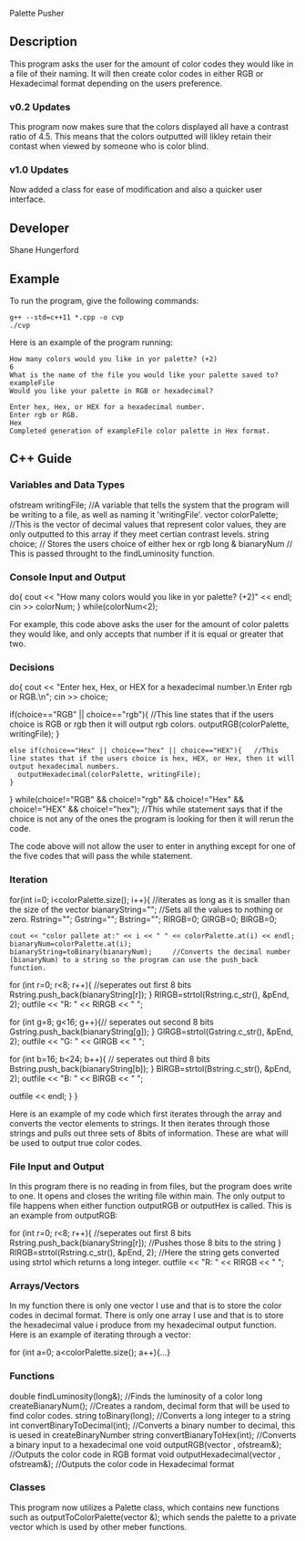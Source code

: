 Palette Pusher

## Description

This program asks the user for the amount of color codes they would like in a file of their naming. It will then create color codes in either RGB or Hexadecimal format depending on the users preference.

### v0.2 Updates

This program now makes sure that the colors displayed all have a contrast ratio of 4.5. This means that the colors outputted will likley retain their contast when viewed by someone who is color blind. 

### v1.0 Updates

Now added a class for ease of modification and also a quicker user interface. 

## Developer

Shane Hungerford

## Example

To run the program, give the following commands:

```
g++ --std=c++11 *.cpp -o cvp
./cvp
```

Here is an example of the program running:

```
How many colors would you like in yor palette? (+2)
6
What is the name of the file you would like your palette saved to?
exampleFile
Would you like your palette in RGB or hexadecimal?

Enter hex, Hex, or HEX for a hexadecimal number.
Enter rgb or RGB.
Hex
Completed generation of exampleFile color palette in Hex format.

```

## C++ Guide

### Variables and Data Types
ofstream writingFile; //A variable that tells the system that the program will be writing to a file, as well as naming it 'writingFile'.
vector <int> colorPalette; //This is the vector of decimal values that represent color values, they are only outputted to this array if they meet certian contrast levels. 
string choice; // Stores the users choice of either hex or rgb
long & bianaryNum // This is passed throught to the findLuminosity function. 

### Console Input and Output

 do{
  cout << "How many colors would you like in yor palette? (+2)" << endl;
  cin >> colorNum;
  } while(colorNum<2);
  
 For example, this code above asks the user for the amount of color paletts they would like, and only accepts that number if it is equal or greater that two. 

### Decisions

do{
  cout << "Enter hex, Hex, or HEX for a hexadecimal number.\n Enter rgb or RGB.\n";
  cin >> choice;

  if(choice=="RGB" || choice=="rgb"){   //This line states that if the users choice is RGB or rgb then it will output rgb colors. 
      outputRGB(colorPalette,  writingFile);
    }
    
    else if(choice=="Hex" || choice=="hex" || choice=="HEX"){   //This line states that if the users choice is hex, HEX, or Hex, then it will output hexadecimal numbers. 
      outputHexadecimal(colorPalette, writingFile);
    }
    
  } while(choice!="RGB" && choice!="rgb" &&  choice!="Hex" && choice!="HEX" && choice!="hex"); //This while statement says that if the choice is not any of the ones the program is looking for then it will rerun the code. 
  
  The code above will not allow the user to enter in anything except for one of the five codes that will pass the while statement. 

### Iteration

for(int i=0; i<colorPalette.size(); i++){ //iterates as long as it is smaller than the size of the vector
    bianaryString=""; //Sets all the values to nothing or zero.
    Rstring="";
    Gstring="";
    Bstring="";
    RlRGB=0;
    GlRGB=0;
    BlRGB=0;

    cout << "color pallete at:" << i << " " << colorPalette.at(i) << endl;
    bianaryNum=colorPalette.at(i);
    bianaryString=toBinary(bianaryNum);     //Converts the decimal number (bianaryNum) to a string so the program can use the push_back function. 

  for (int r=0; r<8; r++){ //seperates out first 8 bits
    Rstring.push_back(bianaryString[r]);
  }
  RlRGB=strtol(Rstring.c_str(), &pEnd, 2);
  outfile << "R: " <<  RlRGB << " ";

  for (int g=8; g<16; g++){// seperates out second 8 bits
    Gstring.push_back(bianaryString[g]);
  }
  GlRGB=strtol(Gstring.c_str(), &pEnd, 2);
  outfile << "G: " << GlRGB << " ";
 

  for (int b=16; b<24; b++){ // seperates out third 8 bits
    Bstring.push_back(bianaryString[b]);
  }
  BlRGB=strtol(Bstring.c_str(), &pEnd, 2);
  outfile << "B: " << BlRGB << " ";
 
  outfile << endl;
  }
}

Here is an example of my code which first iterates through the array and converts the vector elements to strings. It then iterates through those strings and pulls out three sets of 8bits of information. These are what will be used to output true color codes. 

### File Input and Output
In this program there is no reading in from files, but the program does write to one. It opens and closes the writing file within main. The only output to file happens when either function outputRGB or outputHex is called. 
This is an example from outputRGB:

for (int r=0; r<8; r++){ //seperates out first 8 bits
    Rstring.push_back(bianaryString[r]); //Pushes those 8 bits to the string
  }
  RlRGB=strtol(Rstring.c_str(), &pEnd, 2); //Here the string gets converted using strtol which returns a long integer. 
  outfile << "R: " <<  RlRGB << " ";

### Arrays/Vectors
In my function there is only one vector I use and that is to store the color codes in decimal format. There is only one array I use and that is to store the hexadecimal value i produce from my hexadecimal output function. 
Here is an example of iterating through a vector:

for (int a=0; a<colorPalette.size(); a++){...}

### Functions


double findLuminosity(long&);   //Finds the luminosity of a color
long createBianaryNum(); //Creates a random, decimal form that will be used to find color codes. 
string toBinary(long); //Converts a long integer to a string
int convertBinaryToDecimal(int); //Converts a binary number to decimal, this is uesed in createBinaryNumber
string convertBianaryToHex(int); //Converts a binary input to a hexadecimal one
void outputRGB(vector <int> , ofstream&); //Outputs the color code in RGB format
void outputHexadecimal(vector <int> , ofstream&); //Outputs the color code in Hexadecimal format


### Classes

This program now utilizes a Palette class, which contains new functions such as outputToColorPalette(vector <int> &); which sends the palette to a private vector which is used by other meber functions. 
